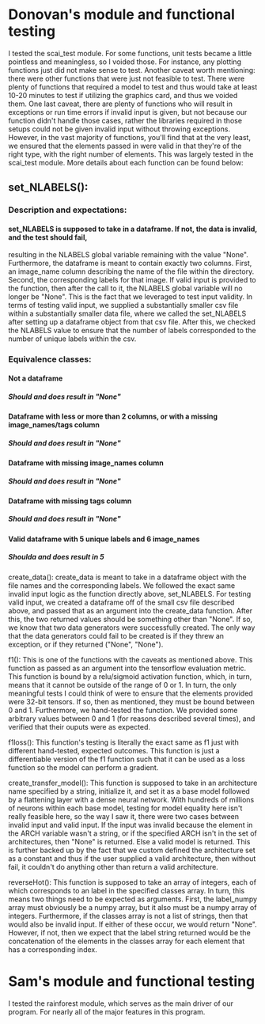# Donovan's module and functional testing
I tested the scai_test module. For some functions, unit tests became a little pointless
and meaningless, so I voided those. For instance, any plotting functions just did not
make sense to test. Another caveat worth mentioning: there were other functions that were
just not feasible to test. There were plenty of functions that required a model to test and
thus would take at least 10-20 minutes to test if utilizing the graphics card, and thus
we voided them. One last caveat, there are plenty of functions who will result in exceptions
or run time errors if invalid input is given, but not because our function didn't handle those
cases, rather the libraries required in those setups could not be given invalid input
without throwing exceptions. However, in the vast majority of functions, you'll find that at
the very least, we ensured that the elements passed in were valid in that they're of the right type,
with the right number of elements. This was largely tested in the scai_test module. More details
about each function can be found below:

## set_NLABELS():
### Description and expectations:
#### set_NLABELS is supposed to take in a dataframe. If not, the data is invalid, and the test should fail,
resulting in the NLABELS global variable remaining with the value "None". Furthermore, the dataframe
is meant to contain exactly two columns. First, an image_name
column describing the name of the file within the directory. Second, the corresponding labels for that
image. If valid input is provided to the function, then after the call to it, the NLABELS global
variable will no longer be "None". This is the fact that we leveraged to test input validity.
In terms of testing valid input, we supplied a substantially smaller csv file within a substantially
smaller data file, where we called the set_NLABELS after setting up a dataframe object from that
csv file. After this, we checked the NLABELS value to ensure that the number of labels corresponded
to the number of unique labels within the csv.
### Equivalence classes:
#### Not a dataframe
##### Should and does result in "None"
#### Dataframe with less or more than 2 columns, or with a missing image_names/tags column
##### Should and does result in "None"
#### Dataframe with missing image_names column
##### Should and does result in "None"
#### Dataframe with missing tags column
##### Should and does result in "None"
#### Valid dataframe with 5 unique labels and 6 image_names
##### Shoulda and does result in 5

create_data():
create_data is meant to take in a dataframe object with the file names and the corresponding labels.
We followed the exact same invalid input logic as the function directly above, set_NLABELS. For testing valid
input, we created a dataframe off of the small csv file described above, and passed that as an argument
into the create_data function. After this, the two returned values should be something other than "None".
If so, we know that two data generators were successfully created. The only way that the data generators
could fail to be created is if they threw an exception, or if they returned ("None", "None").

f1():
This is one of the functions with the caveats as mentioned above. This function as passed as an argument into
the tensorflow evaluation metric. This function is bound by a relu/sigmoid activation function, which, in turn,
means that it cannot be outside of the range of 0 or 1. In turn, the only meaningful tests I could think of were
to ensure that the elements provided were 32-bit tensors. If so, then as mentioned, they must be bound between 0
and 1. Furthermore, we hand-tested the function. We provided some arbitrary values between 0 and 1 (for reasons
described several times), and verified that their ouputs were as expected.

f1loss():
This function's testing is literally the exact same as f1 just with different hand-tested, expected outcomes.
This function is just a differentiable version of the f1 function such that it can be used as a loss function
so the model can perform a gradient.

create_transfer_model():
This function is supposed to take in an architecture name specified by a string, initialize it,
and set it as a base model followed by a flattening layer with a dense neural network. With hundreds of millions
of neurons within each base model, testing for model equality here isn't really feasible here, so the way I saw it,
there were two cases between invalid input and valid input. If the input was invalid because the element in the ARCH
variable wasn't a string, or if the specified ARCH isn't in the set of architectures, then "None" is returned. Else
a valid model is returned. This is further backed up by the fact that we custom defined the architecture set as a constant
and thus if the user supplied a valid architecture, then without fail, it couldn't do anything other than return a valid
architecture.

reverseHot():
This function is supposed to take an array of integers, each of which corresponds to an label in the specified
classes array. In turn, this means two things need to be expected as arguments. First, the label_numpy array
must obviously be a numpy array, but it also must be a numpy array of integers. Furthermore, if the classes array
is not a list of strings, then that would also be invalid input. If either of these occur, we would return "None".
However, if not, then we expect that the label string returned would be the concatenation of the elements in the classes
array for each element that has a corresponding index.

# Sam's module and functional testing
I tested the rainforest module, which serves as the main driver of our program. For nearly all of the major features in this program. 
